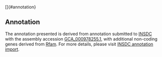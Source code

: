[]{#annotation}

Annotation
----------

The annotation presented is derived from annotation submitted to
[INSDC](http://www.insdc.org) with the assembly accession
[GCA\_000978255.1](http://www.ebi.ac.uk/ena/data/view/GCA_000978255.1),
with additional non-coding genes derived from
[Rfam](http://rfam.xfam.org/). For more details, please visit [INSDC
annotation
import](http://ensemblgenomes.org/info/data/insdc_annotation).
